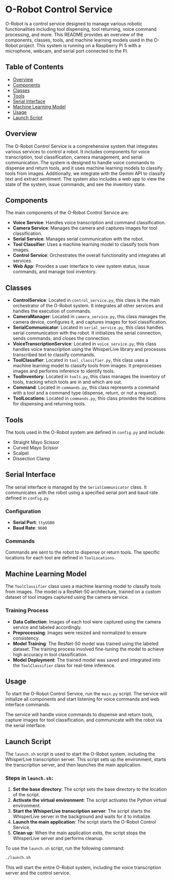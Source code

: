 # O-Robot Control Service

O-Robot is a control service designed to manage various robotic functionalities including tool dispensing, tool returning, voice command processing, and more. This README provides an overview of the components, classes, tools, and machine learning models used in the O-Robot project. This system is running on a Raspberry Pi 5 with a microphone, webcam, and serial port connected to the Pi.

## Table of Contents
- [Overview](#overview)
- [Components](#components)
- [Classes](#classes)
- [Tools](#tools)
- [Serial Interface](#serial-interface)
- [Machine Learning Model](#machine-learning-model)
- [Usage](#usage)
- [Launch Script](#launch-script)

## Overview
The O-Robot Control Service is a comprehensive system that integrates various services to control a robot. It includes components for voice transcription, tool classification, camera management, and serial communication. The system is designed to handle voice commands to dispense and return tools, and it uses machine learning models to classify tools from images. Additionally, we integrate with the Gemini API to classify text and extract sentiment. The system also includes a web app to view the state of the system, issue commands, and see the inventory state.

## Components
The main components of the O-Robot Control Service are:
- **Voice Service**: Handles voice transcription and command classification.
- **Camera Service**: Manages the camera and captures images for tool classification.
- **Serial Service**: Manages serial communication with the robot.
- **Tool Classifier**: Uses a machine learning model to classify tools from images.
- **Control Service**: Orchestrates the overall functionality and integrates all services.
- **Web App**: Provides a user interface to view system status, issue commands, and manage tool inventory.

## Classes
- **ControlService**: Located in `control_service.py`, this class is the main orchestrator of the O-Robot system. It integrates all other services and handles the execution of commands.
- **CameraManager**: Located in `camera_service.py`, this class manages the camera device, configures it, and captures images for tool classification.
- **SerialCommunicator**: Located in `serial_service.py`, this class handles serial communication with the robot. It initializes the serial connection, sends commands, and closes the connection.
- **VoiceTranscriptionService**: Located in `voice_service.py`, this class handles voice transcription using the WhisperLive library and processes transcribed text to classify commands.
- **ToolClassifier**: Located in `tool_classifier.py`, this class uses a machine learning model to classify tools from images. It preprocesses images and performs inference to identify tools.
- **ToolInventory**: Located in `tools.py`, this class manages the inventory of tools, tracking which tools are in and which are out.
- **Command**: Located in `commands.py`, this class represents a command with a tool and a command type (dispense, return, or not a request).
- **ToolLocations**: Located in `commands.py`, this class provides the locations for dispensing and returning tools.

## Tools
The tools used in the O-Robot system are defined in `config.py` and include:
- Straight Mayo Scissor
- Curved Mayo Scissor
- Scalpel
- Dissection Clamp

## Serial Interface
The serial interface is managed by the `SerialCommunicator` class. It communicates with the robot using a specified serial port and baud rate defined in `config.py`.

### Configuration
- **Serial Port**: `ttyUSB0`
- **Baud Rate**: `9600`

### Commands
Commands are sent to the robot to dispense or return tools. The specific locations for each tool are defined in `ToolLocations`.

## Machine Learning Model
The `ToolClassifier` class uses a machine learning model to classify tools from images. The model is a ResNet-50 architecture, trained on a custom dataset of tool images captured using the camera service.

### Training Process
- **Data Collection**: Images of each tool were captured using the camera service and labeled accordingly.
- **Preprocessing**: Images were resized and normalized to ensure consistency.
- **Model Training**: The ResNet-50 model was trained using the labeled dataset. The training process involved fine-tuning the model to achieve high accuracy in tool classification.
- **Model Deployment**: The trained model was saved and integrated into the `ToolClassifier` class for real-time inference.

## Usage
To start the O-Robot Control Service, run the `main.py` script. The service will initialize all components and start listening for voice commands and web interface commands.

The service will handle voice commands to dispense and return tools, capture images for tool classification, and communicate with the robot via the serial interface.

## Launch Script
The `launch.sh` script is used to start the O-Robot system, including the WhisperLive transcription server. This script sets up the environment, starts the transcription server, and then launches the main application.

### Steps in `launch.sh`:
1. **Set the base directory**: The script sets the base directory to the location of the script.
2. **Activate the virtual environment**: The script activates the Python virtual environment.
3. **Start the WhisperLive transcription server**: The script starts the WhisperLive server in the background and waits for it to initialize.
4. **Launch the main application**: The script starts the O-Robot Control Service.
5. **Clean up**: When the main application exits, the script stops the WhisperLive server and performs cleanup.

To use the `launch.sh` script, run the following command:
```sh
./launch.sh
```

This will start the entire O-Robot system, including the voice transcription server and the control service.
